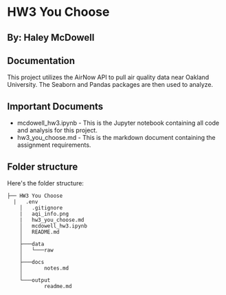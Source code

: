 # HW3 You Choose
## By: Haley McDowell

Documentation
--------------
This project utilizes the AirNow API to pull air quality data near Oakland University. The Seaborn and Pandas packages are then used to analyze.

Important Documents
-----------------
 - mcdowell_hw3.ipynb - This is the Jupyter notebook containing all code and analysis for this project.
 - hw3_you_choose.md - This is the markdown document containing the assignment requirements.

Folder structure
-----------------
Here's the folder structure:

	├── HW3 You Choose
	  |   .env
		│   .gitignore	
		|   aqi_info.png
		|   hw3_you_choose.md
		│   mcdowell_hw3.ipynb				
		│   README.md	
		│
		├───data					
		│   └───raw						
		│
		├───docs
		│       notes.md				
		│
		└───output
				readme.md				


